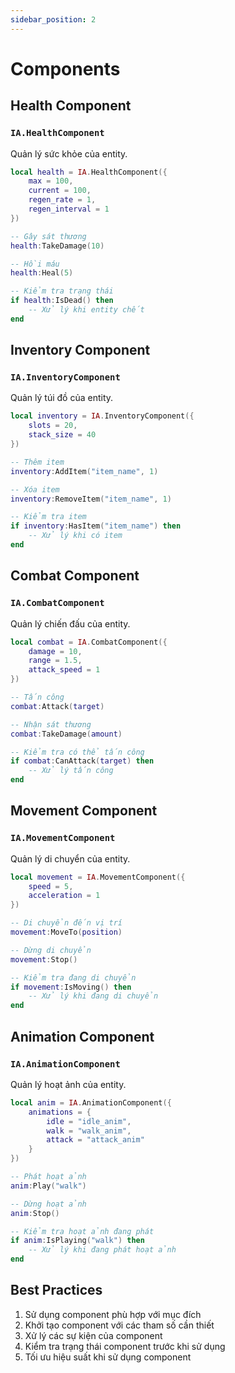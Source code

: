 ```yaml
---
sidebar_position: 2
---
```


# Components

## Health Component

### `IA.HealthComponent`
Quản lý sức khỏe của entity.

```lua
local health = IA.HealthComponent({
    max = 100,
    current = 100,
    regen_rate = 1,
    regen_interval = 1
})

-- Gây sát thương
health:TakeDamage(10)

-- Hồi máu
health:Heal(5)

-- Kiểm tra trạng thái
if health:IsDead() then
    -- Xử lý khi entity chết
end
```

## Inventory Component

### `IA.InventoryComponent`
Quản lý túi đồ của entity.

```lua
local inventory = IA.InventoryComponent({
    slots = 20,
    stack_size = 40
})

-- Thêm item
inventory:AddItem("item_name", 1)

-- Xóa item
inventory:RemoveItem("item_name", 1)

-- Kiểm tra item
if inventory:HasItem("item_name") then
    -- Xử lý khi có item
end
```

## Combat Component

### `IA.CombatComponent`
Quản lý chiến đấu của entity.

```lua
local combat = IA.CombatComponent({
    damage = 10,
    range = 1.5,
    attack_speed = 1
})

-- Tấn công
combat:Attack(target)

-- Nhận sát thương
combat:TakeDamage(amount)

-- Kiểm tra có thể tấn công
if combat:CanAttack(target) then
    -- Xử lý tấn công
end
```

## Movement Component

### `IA.MovementComponent`
Quản lý di chuyển của entity.

```lua
local movement = IA.MovementComponent({
    speed = 5,
    acceleration = 1
})

-- Di chuyển đến vị trí
movement:MoveTo(position)

-- Dừng di chuyển
movement:Stop()

-- Kiểm tra đang di chuyển
if movement:IsMoving() then
    -- Xử lý khi đang di chuyển
end
```

## Animation Component

### `IA.AnimationComponent`
Quản lý hoạt ảnh của entity.

```lua
local anim = IA.AnimationComponent({
    animations = {
        idle = "idle_anim",
        walk = "walk_anim",
        attack = "attack_anim"
    }
})

-- Phát hoạt ảnh
anim:Play("walk")

-- Dừng hoạt ảnh
anim:Stop()

-- Kiểm tra hoạt ảnh đang phát
if anim:IsPlaying("walk") then
    -- Xử lý khi đang phát hoạt ảnh
end
```

## Best Practices

1. Sử dụng component phù hợp với mục đích
2. Khởi tạo component với các tham số cần thiết
3. Xử lý các sự kiện của component
4. Kiểm tra trạng thái component trước khi sử dụng
5. Tối ưu hiệu suất khi sử dụng component 
